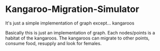 # Kangaroo-Migration-Simulator
It's just a simple implementation of graph except... kangaroos

Basically this is just an implementation of graph.
Each nodes/points is a habitat of the kangaroos.
The kangaroos can migrate to other points, consume food, resupply and look for females.

